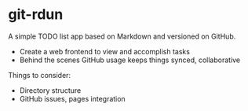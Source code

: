 git-rdun
========

A simple TODO list app based on Markdown and versioned on GitHub.

- Create a web frontend to view and accomplish tasks
- Behind the scenes GitHub usage keeps things synced, collaborative

Things to consider:

- Directory structure
- GitHub issues, pages integration
